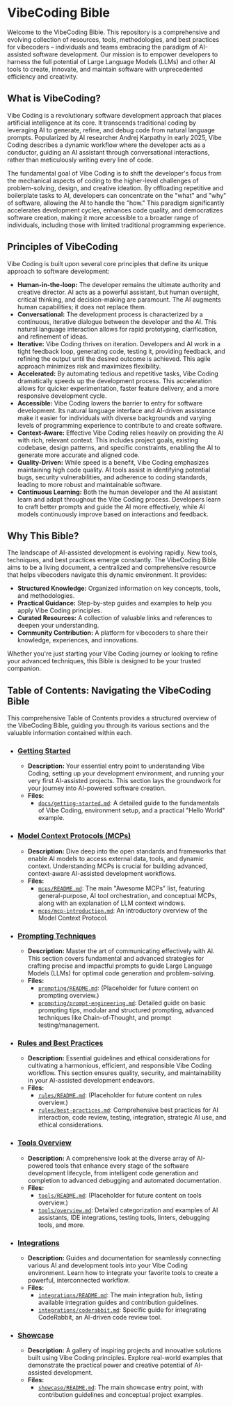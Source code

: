 # VibeCoding Bible

Welcome to the VibeCoding Bible. This repository is a comprehensive and evolving collection of resources, tools, methodologies, and best practices for vibecoders – individuals and teams embracing the paradigm of AI-assisted software development. Our mission is to empower developers to harness the full potential of Large Language Models (LLMs) and other AI tools to create, innovate, and maintain software with unprecedented efficiency and creativity.

## What is VibeCoding?

Vibe Coding is a revolutionary software development approach that places artificial intelligence at its core. It transcends traditional coding by leveraging AI to generate, refine, and debug code from natural language prompts. Popularized by AI researcher Andrej Karpathy in early 2025, Vibe Coding describes a dynamic workflow where the developer acts as a conductor, guiding an AI assistant through conversational interactions, rather than meticulously writing every line of code.

The fundamental goal of Vibe Coding is to shift the developer's focus from the mechanical aspects of coding to the higher-level challenges of problem-solving, design, and creative ideation. By offloading repetitive and boilerplate tasks to AI, developers can concentrate on the "what" and "why" of software, allowing the AI to handle the "how." This paradigm significantly accelerates development cycles, enhances code quality, and democratizes software creation, making it more accessible to a broader range of individuals, including those with limited traditional programming experience.

## Principles of VibeCoding

Vibe Coding is built upon several core principles that define its unique approach to software development:

*   **Human-in-the-loop:** The developer remains the ultimate authority and creative director. AI acts as a powerful assistant, but human oversight, critical thinking, and decision-making are paramount. The AI augments human capabilities; it does not replace them.
*   **Conversational:** The development process is characterized by a continuous, iterative dialogue between the developer and the AI. This natural language interaction allows for rapid prototyping, clarification, and refinement of ideas.
*   **Iterative:** Vibe Coding thrives on iteration. Developers and AI work in a tight feedback loop, generating code, testing it, providing feedback, and refining the output until the desired outcome is achieved. This agile approach minimizes risk and maximizes flexibility.
*   **Accelerated:** By automating tedious and repetitive tasks, Vibe Coding dramatically speeds up the development process. This acceleration allows for quicker experimentation, faster feature delivery, and a more responsive development cycle.
*   **Accessible:** Vibe Coding lowers the barrier to entry for software development. Its natural language interface and AI-driven assistance make it easier for individuals with diverse backgrounds and varying levels of programming experience to contribute to and create software.
*   **Context-Aware:** Effective Vibe Coding relies heavily on providing the AI with rich, relevant context. This includes project goals, existing codebase, design patterns, and specific constraints, enabling the AI to generate more accurate and aligned code.
*   **Quality-Driven:** While speed is a benefit, Vibe Coding emphasizes maintaining high code quality. AI tools assist in identifying potential bugs, security vulnerabilities, and adherence to coding standards, leading to more robust and maintainable software.
*   **Continuous Learning:** Both the human developer and the AI assistant learn and adapt throughout the Vibe Coding process. Developers learn to craft better prompts and guide the AI more effectively, while AI models continuously improve based on interactions and feedback.

## Why This Bible?

The landscape of AI-assisted development is evolving rapidly. New tools, techniques, and best practices emerge constantly. The VibeCoding Bible aims to be a living document, a centralized and comprehensive resource that helps vibecoders navigate this dynamic environment. It provides:

*   **Structured Knowledge:** Organized information on key concepts, tools, and methodologies.
*   **Practical Guidance:** Step-by-step guides and examples to help you apply Vibe Coding principles.
*   **Curated Resources:** A collection of valuable links and references to deepen your understanding.
*   **Community Contribution:** A platform for vibecoders to share their knowledge, experiences, and innovations.

Whether you're just starting your Vibe Coding journey or looking to refine your advanced techniques, this Bible is designed to be your trusted companion.

## Table of Contents: Navigating the VibeCoding Bible

This comprehensive Table of Contents provides a structured overview of the VibeCoding Bible, guiding you through its various sections and the valuable information contained within each.

*   ### [Getting Started](docs/getting-started.md)
    *   **Description:** Your essential entry point to understanding Vibe Coding, setting up your development environment, and running your very first AI-assisted projects. This section lays the groundwork for your journey into AI-powered software creation.
    *   **Files:**
        *   [`docs/getting-started.md`](docs/getting-started.md): A detailed guide to the fundamentals of Vibe Coding, environment setup, and a practical "Hello World" example.

*   ### [Model Context Protocols (MCPs)](mcps/README.md)
    *   **Description:** Dive deep into the open standards and frameworks that enable AI models to access external data, tools, and dynamic context. Understanding MCPs is crucial for building advanced, context-aware AI-assisted development workflows.
    *   **Files:**
        *   [`mcps/README.md`](mcps/README.md): The main "Awesome MCPs" list, featuring general-purpose, AI tool orchestration, and conceptual MCPs, along with an explanation of LLM context windows.
        *   [`mcps/mcp-introduction.md`](mcps/mcp-introduction.md): An introductory overview of the Model Context Protocol.

*   ### [Prompting Techniques](prompting/prompt-engineering.md)
    *   **Description:** Master the art of communicating effectively with AI. This section covers fundamental and advanced strategies for crafting precise and impactful prompts to guide Large Language Models (LLMs) for optimal code generation and problem-solving.
    *   **Files:**
        *   [`prompting/README.md`](prompting/README.md): (Placeholder for future content on prompting overview.)
        *   [`prompting/prompt-engineering.md`](prompting/prompt-engineering.md): Detailed guide on basic prompting tips, modular and structured prompting, advanced techniques like Chain-of-Thought, and prompt testing/management.

*   ### [Rules and Best Practices](rules/best-practices.md)
    *   **Description:** Essential guidelines and ethical considerations for cultivating a harmonious, efficient, and responsible Vibe Coding workflow. This section ensures quality, security, and maintainability in your AI-assisted development endeavors.
    *   **Files:**
        *   [`rules/README.md`](rules/README.md): (Placeholder for future content on rules overview.)
        *   [`rules/best-practices.md`](rules/best-practices.md): Comprehensive best practices for AI interaction, code review, testing, integration, strategic AI use, and ethical considerations.

*   ### [Tools Overview](tools/overview.md)
    *   **Description:** A comprehensive look at the diverse array of AI-powered tools that enhance every stage of the software development lifecycle, from intelligent code generation and completion to advanced debugging and automated documentation.
    *   **Files:**
        *   [`tools/README.md`](tools/README.md): (Placeholder for future content on tools overview.)
        *   [`tools/overview.md`](tools/overview.md): Detailed categorization and examples of AI assistants, IDE integrations, testing tools, linters, debugging tools, and more.

*   ### [Integrations](integrations/README.md)
    *   **Description:** Guides and documentation for seamlessly connecting various AI and development tools into your Vibe Coding environment. Learn how to integrate your favorite tools to create a powerful, interconnected workflow.
    *   **Files:**
        *   [`integrations/README.md`](integrations/README.md): The main integration hub, listing available integration guides and contribution guidelines.
        *   [`integrations/coderabbit.md`](integrations/coderabbit.md): Specific guide for integrating CodeRabbit, an AI-driven code review tool.

*   ### [Showcase](showcase/README.md)
    *   **Description:** A gallery of inspiring projects and innovative solutions built using Vibe Coding principles. Explore real-world examples that demonstrate the practical power and creative potential of AI-assisted development.
    *   **Files:**
        *   [`showcase/README.md`](showcase/README.md): The main showcase entry point, with contribution guidelines and conceptual project examples.